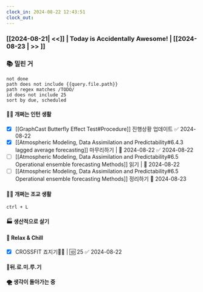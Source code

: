 ```yaml
---
clock_in: 2024-08-22 12:43:51
clock_out: 
---
```

### [[2024-08-21| <<]] | **Today is Accidentally Awesome!** | [[2024-08-23 | >> ]]

### 📚 밀린 거
```tasks
not done 
path does not include {{query.file.path}}
path regex matches /TODO/
id does not include 25
sort by due, scheduled
```

#### 🤦‍♂️ 개쩌는 인턴 생활
- [x] [[GraphCast Butterfly Effect Test#Procedure]] 진행상황 업데이트 ✅ 2024-08-22
- [x] [[Atmospheric Modeling, Data Assimilation and Predictability#6.4.3 lagged average forecasting]] 마무리하기 | 📅 2024-08-22 ✅ 2024-08-22
- [ ] [[Atmospheric Modeling, Data Assimilation and Predictability#6.5 Operational ensemble forecasting Methods]] 읽기 | 📅 2024-08-22 
- [ ] [[Atmospheric Modeling, Data Assimilation and Predictability#6.5 Operational ensemble forecasting Methods]] 정리하기 📅 2024-08-23 

#### 👨‍🏫 개쩌는 조교 생활
`ctrl + L`

#### 🏭 생산적으로 살기

#### 🍻 Relax & Chill 
- [x] CROSSFIT 죠지기🏋️‍♀️ | 🆔 25 ✅ 2024-08-22


#### 💨뒤.로.미.루.기

#### 🌪 생각이 돌아가는 중